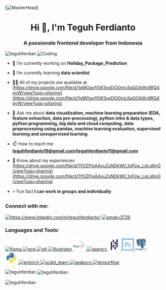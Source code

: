 [![MasterHead](https://media.licdn.com/dms/image/C4D12AQESj72-s5gEKg/article-cover_image-shrink_600_2000/0/1626753867110?e=2147483647&v=beta&t=Kf7YAuwZtyCGYLNch-Mgc5eOC-7h7uL_dnBAIgsAFRQ)]
<h1 align="center">Hi 👋, I'm Teguh Ferdianto</h1>
<h3 align="center">A passionate frontend developer from Indonesia</h3>
<img align= "right" alt="Coding" width="400" src=https://i.pinimg.com/originals/fc/71/63/fc71635c7f1b09ed30413f59bb749582.gif>

<p align="left"> <img src="https://komarev.com/ghpvc/?username=teguhferdian&label=Profile%20views&color=0e75b6&style=flat" alt="teguhferdian" /> </p>

- 🔭 I’m currently working on **Holiday_Package_Prediction**

- 🌱 I’m currently learning **data scientist**

- 👨‍💻 All of my projects are available at [https://drive.google.com/file/d/1qMOavfXW3veDOi0mL6qQOjb9c8RQ4pvW/view?usp=sharing](https://drive.google.com/file/d/1qMOavfXW3veDOi0mL6qQOjb9c8RQ4pvW/view?usp=sharing)

- 💬 Ask me about **data visualization, machine learning preparation (EDA, feature extraction, data pre-processing), python intro & data types, python programming, big data and cloud computing, data preprocessing using pandas, machine learning evaluation, supervised learning and unsupervised learning**

- 📫 How to reach me **teguhferdianto19@gmail.com/teguhferdianto11@gmail.com**

- 📄 Know about my experiences [https://drive.google.com/file/d/1YOZPisAAxuZsNDkWlI_1oPJw_LeLq6nG/view?usp=sharing](https://drive.google.com/file/d/1YOZPisAAxuZsNDkWlI_1oPJw_LeLq6nG/view?usp=sharing)

- ⚡ Fun fact **I can work in groups and individually**

<h3 align="left">Connect with me:</h3>
<p align="left">
<a href="https://linkedin.com/in/https://www.linkedin.com/in/teguhferdianto/" target="blank"><img align="center" src="https://raw.githubusercontent.com/rahuldkjain/github-profile-readme-generator/master/src/images/icons/Social/linked-in-alt.svg" alt="https://www.linkedin.com/in/teguhferdianto/" height="30" width="40" /></a>
<a href="https://discord.gg/smoky3739" target="blank"><img align="center" src="https://raw.githubusercontent.com/rahuldkjain/github-profile-readme-generator/master/src/images/icons/Social/discord.svg" alt="smoky3739" height="30" width="40" /></a>
</p>

<h3 align="left">Languages and Tools:</h3>
<p align="left"> <a href="https://www.figma.com/" target="_blank" rel="noreferrer"> <img src="https://www.vectorlogo.zone/logos/figma/figma-icon.svg" alt="figma" width="40" height="40"/> </a> <a href="https://cloud.google.com" target="_blank" rel="noreferrer"> <img src="https://www.vectorlogo.zone/logos/google_cloud/google_cloud-icon.svg" alt="gcp" width="40" height="40"/> </a> <a href="https://git-scm.com/" target="_blank" rel="noreferrer"> <img src="https://www.vectorlogo.zone/logos/git-scm/git-scm-icon.svg" alt="git" width="40" height="40"/> </a> <a href="https://www.adobe.com/in/products/illustrator.html" target="_blank" rel="noreferrer"> <img src="https://www.vectorlogo.zone/logos/adobe_illustrator/adobe_illustrator-icon.svg" alt="illustrator" width="40" height="40"/> </a> <a href="https://www.mysql.com/" target="_blank" rel="noreferrer"> <img src="https://raw.githubusercontent.com/devicons/devicon/master/icons/mysql/mysql-original-wordmark.svg" alt="mysql" width="40" height="40"/> </a> <a href="https://opencv.org/" target="_blank" rel="noreferrer"> <img src="https://www.vectorlogo.zone/logos/opencv/opencv-icon.svg" alt="opencv" width="40" height="40"/> </a> <a href="https://pandas.pydata.org/" target="_blank" rel="noreferrer"> <img src="https://raw.githubusercontent.com/devicons/devicon/2ae2a900d2f041da66e950e4d48052658d850630/icons/pandas/pandas-original.svg" alt="pandas" width="40" height="40"/> </a> <a href="https://www.photoshop.com/en" target="_blank" rel="noreferrer"> <img src="https://raw.githubusercontent.com/devicons/devicon/master/icons/photoshop/photoshop-line.svg" alt="photoshop" width="40" height="40"/> </a> <a href="https://www.postgresql.org" target="_blank" rel="noreferrer"> <img src="https://raw.githubusercontent.com/devicons/devicon/master/icons/postgresql/postgresql-original-wordmark.svg" alt="postgresql" width="40" height="40"/> </a> <a href="https://www.python.org" target="_blank" rel="noreferrer"> <img src="https://raw.githubusercontent.com/devicons/devicon/master/icons/python/python-original.svg" alt="python" width="40" height="40"/> </a> <a href="https://pytorch.org/" target="_blank" rel="noreferrer"> <img src="https://www.vectorlogo.zone/logos/pytorch/pytorch-icon.svg" alt="pytorch" width="40" height="40"/> </a> <a href="https://scikit-learn.org/" target="_blank" rel="noreferrer"> <img src="https://upload.wikimedia.org/wikipedia/commons/0/05/Scikit_learn_logo_small.svg" alt="scikit_learn" width="40" height="40"/> </a> <a href="https://seaborn.pydata.org/" target="_blank" rel="noreferrer"> <img src="https://seaborn.pydata.org/_images/logo-mark-lightbg.svg" alt="seaborn" width="40" height="40"/> </a> <a href="https://www.tensorflow.org" target="_blank" rel="noreferrer"> <img src="https://www.vectorlogo.zone/logos/tensorflow/tensorflow-icon.svg" alt="tensorflow" width="40" height="40"/> </a> </p>

<p><img align="left" src="https://github-readme-stats.vercel.app/api/top-langs?username=teguhferdian&show_icons=true&locale=en&layout=compact" alt="teguhferdian" /></p>

<p>&nbsp;<img align="center" src="https://github-readme-stats.vercel.app/api?username=teguhferdian&show_icons=true&locale=en" alt="teguhferdian" /></p>

<p><img align="center" src="https://github-readme-streak-stats.herokuapp.com/?user=teguhferdian&" alt="teguhferdian" /></p>
